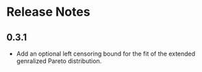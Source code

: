 # Release Notes

## 0.3.1

- Add an optional left censoring bound for the fit of the extended genralized Pareto distribution.